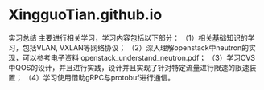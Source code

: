 # XingguoTian.github.io
实习总结
主要进行相关学习，学习内容包括以下部分：
（1）相关基础知识的学习，包括VLAN, VXLAN等网络协议；
（2）深入理解openstack中neutron的实现，可以参考电子资料 openstack_understand_neutron.pdf；
（3）学习OVS中QOS的设计，并且进行实践，设计并且实现了针对特定流量进行限速的限速装置；
（4）学习使用借助gRPC与protobuf进行通信。
